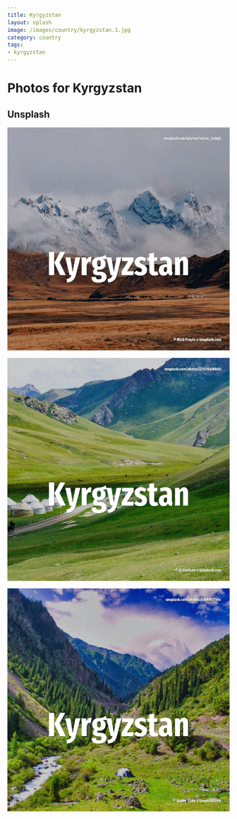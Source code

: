 ```yaml
---
title: Kyrgyzstan
layout: splash
image: /images/country/kyrgyzstan.1.jpg
category: country
tags:
- kyrgyzstan
---
```

# Photos for Kyrgyzstan

## Unsplash

![Kyrgyzstan](/images/country/kyrgyzstan.1.jpg)

![Kyrgyzstan](/images/country/kyrgyzstan.2.jpg)

![Kyrgyzstan](/images/country/kyrgyzstan.3.jpg)